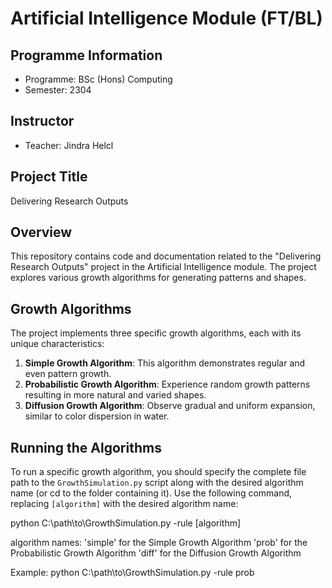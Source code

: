 # Artificial Intelligence Module (FT/BL)

## Programme Information
- Programme: BSc (Hons) Computing
- Semester: 2304

## Instructor
- Teacher: Jindra Helcl

## Project Title
Delivering Research Outputs

## Overview
This repository contains code and documentation related to the "Delivering Research Outputs" project in the Artificial Intelligence module. The project explores various growth algorithms for generating patterns and shapes.

## Growth Algorithms
The project implements three specific growth algorithms, each with its unique characteristics:
1. **Simple Growth Algorithm**: This algorithm demonstrates regular and even pattern growth.
2. **Probabilistic Growth Algorithm**: Experience random growth patterns resulting in more natural and varied shapes.
3. **Diffusion Growth Algorithm**: Observe gradual and uniform expansion, similar to color dispersion in water.

## Running the Algorithms
To run a specific growth algorithm, you should specify the complete file path to the `GrowthSimulation.py` script along with the desired algorithm name (or cd to the folder containing it). 
Use the following command, replacing `[algorithm]` with the desired algorithm name:

python C:\path\to\GrowthSimulation.py -rule [algorithm]

algorithm names:
'simple' for the Simple Growth Algorithm
'prob' for the Probabilistic Growth Algorithm
'diff' for the Diffusion Growth Algorithm

Example:
python C:\path\to\GrowthSimulation.py -rule prob
